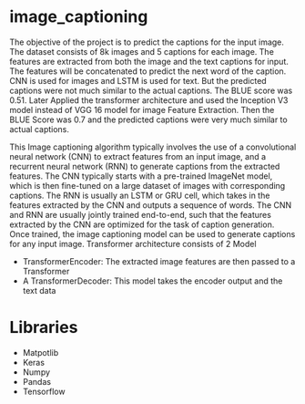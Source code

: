 # image_captioning
The objective of the project is to predict the captions for the input image. The dataset consists of 8k images and 5 captions for each image. The features are extracted from both the image and the text captions for input. The features will be concatenated to predict the next word of the caption. CNN is used for images and LSTM is used for text. But the predicted captions were not much similar to the actual captions.  The BLUE score was 0.51. Later Applied the transformer architecture and used the Inception V3 model instead of VGG 16 model for image Feature Extraction. Then the BLUE Score was 0.7 and the predicted captions were very much similar to actual captions. 

This Image captioning algorithm typically involves the use of a convolutional neural network (CNN) to extract features from an input image, and a recurrent neural network (RNN) to generate captions from the extracted features. The CNN typically starts with a pre-trained ImageNet model, which is then fine-tuned on a large dataset of images with corresponding captions. The RNN is usually an LSTM or GRU cell, which takes in the features extracted by the CNN and outputs a sequence of words. The CNN and RNN are usually jointly trained end-to-end, such that the features extracted by the CNN are optimized for the task of caption generation. Once trained, the image captioning model can be used to generate captions for any input image. 
 Transformer architecture consists of 2 Model
 * TransformerEncoder: The extracted image features are then passed to a Transformer
 * A TransformerDecoder: This model takes the encoder output and the text data
# Libraries
* Matpotlib
* Keras
* Numpy
* Pandas
* Tensorflow

